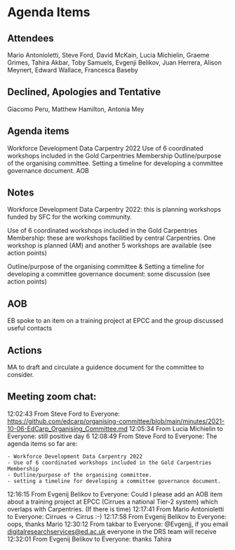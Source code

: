 # Agenda Items


## Attendees

Mario Antonioletti, Steve Ford, David McKain, Lucia Michielin, Graeme Grimes, Tahira Akbar, Toby Samuels, Evgenji Belikov, Juan Herrera, Alison Meynert, Edward Wallace, Francesca Baseby

## Declined, Apologies and Tentative 

Giacomo Peru, Matthew Hamilton, Antonia Mey

## Agenda items

Workforce Development Data Carpentry 2022
Use of 6 coordinated workshops included in the Gold Carpentries Membership
Outline/purpose of the organising committee.
Setting a timeline for developing a committee governance document.
AOB


## Notes 

Workforce Development Data Carpentry 2022: this is planning workshops funded by SFC for the working community.

Use of 6 coordinated workshops included in the Gold Carpentries Membership: these are workshops facilitied by central Carpentries. One workshop is planned (AM) and another 5 workshops are available (see action points)

Outline/purpose of the organising committee & Setting a timeline for developing a committee governance document: some discussion (see action points)

## AOB

EB spoke to an item on a training project at EPCC and the group discussed useful contacts

## Actions

MA to draft and circulate a guidence document for the committee to consider. 

## Meeting zoom chat:
12:02:43 From  Steve Ford  to  Everyone:
	https://github.com/edcarp/organising-committee/blob/main/minutes/2021-10-06-EdCarp_Organising_Committee.md
12:05:34 From  Lucia Michielin  to  Everyone:
	still positive day 6
12:08:49 From  Steve Ford  to  Everyone:
	The agenda items so far are:
	
	- Workforce Development Data Carpentry 2022
	- Use of 6 coordinated workshops included in the Gold Carpentries Membership
	- Outline/purpose of the organising committee.
	- setting a timeline for developing a committee governance document.
12:16:15 From  Evgenij Belikov  to  Everyone:
	Could I please add an AOB item about a training project at EPCC (Cirrues a national Tier-2 system) which overlaps with Carpentries. (If there is time)
12:17:41 From  Mario Antonioletti  to  Everyone:
	Cirrues -> Cirrus :-)
12:17:58 From  Evgenij Belikov  to  Everyone:
	oops, thanks Mario
12:30:12 From  takbar  to  Everyone:
	@Evgenjj, if you email digitalresearchservices@ed.ac.uk everyone in the DRS team will receive
12:32:01 From  Evgenij Belikov  to  Everyone:
	thanks Tahira
